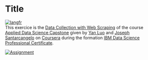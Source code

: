 # Title
[![langfr](https://img.shields.io/badge/lang-fr-blue)]( <README.fr.md> )  
This exercice is the [Data Collection with Web Scraping]( https://www.coursera.org/learn/applied-data-science-capstone/ungradedLti/TZRZL/hands-on-lab-complete-the-data-collection-api-lab ) of the course [Applied Data Science Capstone]( https://www.coursera.org/learn/applied-data-science-capstone/home/info ) given by [Yan Luo]( https://www.coursera.org/instructor/yanluo ) and [Joseph Santarcangelo]( https://www.coursera.org/instructor/~28511493 ) on [Coursera]( https://www.coursera.org/instructor/~28511493 ) during the formation [IBM Data Science Professional Certificate]( https://www.coursera.org/professional-certificates/ibm-data-science ).


[![Assignment](https://img.shields.io/badge/Assignment-purple)]( jupyter-labs-spacex-data-collection-api-v2.ipynb )